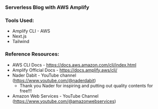 ### Serverless Blog with AWS Amplify

### Tools Used:

- Amplify CLI - AWS
- Next.js
- Tailwind

### Reference Resources:

- AWS CLI Docs - https://docs.aws.amazon.com/cli/index.html
- Amplify Official Docs - https://docs.amplify.aws/cli/
- Nader Dabit - YouTube channel (https://www.youtube.com/@naderdabit)
  - Thank you Nader for inspiring and putting out quality contents for free!!!
- Amazon Web Services - YouTube Channel (https://www.youtube.com/@amazonwebservices)

